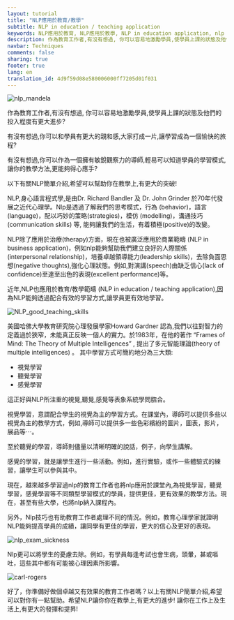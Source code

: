 ```yaml
---
layout: tutorial
title: "NLP應用於教育/教學"
subtitle: NLP in education / teaching application
keywords: NLP應用於教育, NLP應用於教學, NLP in education application, nlp in teaching application, 行為 ,behavior,語言,language, 策略,strategies，模仿 ,modelling，溝通技巧,communication skills,積極改變,positive change,NLP治療,NLP therapy, NLP商業範疇,NLP in business application)，人際關係,interpersonal relationship,領導能力, leadership skills,負面思想, negative thoughts演講,speech, 缺乏信心, lack of confidence, 出色表現,excellent performance, 心理發展學家,Howard Gardner, Frames of Mind The Theory of Multiple Intelligences,多元智能理論, theory of multiple intelligences,視覺學習,聽覺學習,感覺學習, 語文,Verbal,Linguistic,邏輯Logical,Mathematical,空間,Visual,Spatial,肢體動覺,Bodily,Kinesthetic,音樂,Musical,Rhythmic,人際,Inter-personal,Social,內省 ,Intra-personal,Introspective,自然觀察,Naturalist
description: 作為教育工作者,有沒有想過, 你可以容易地激勵學員,使學員上課的狀態及他們的投入程度有更大進步? 有沒有想過,你可以和學員有更大的親和感,大家打成一片,讓學習成為一個愉快的旅程? 有沒有想過,你可以作為一個擁有敏銳觀察力的導師,輕易可以知道學員的學習模式,讓你的教學方法,更能夠得心應手?以下有關NLP簡單介紹,希望可以幫助你在教學上,有更大的突破!
navbar: Techniques
comments: false
sharing: true
footer: true
lang: en
translation_id: 4d9f59d08e580006000ff7205d01f031
---
```


![nlp_mandela](/images/le/nlp_mandela.png)

作為教育工作者,有沒有想過, 你可以容易地激勵學員,使學員上課的狀態及他們的投入程度有更大進步?

有沒有想過,你可以和學員有更大的親和感,大家打成一片,讓學習成為一個愉快的旅程?

有沒有想過,你可以作為一個擁有敏銳觀察力的導師,輕易可以知道學員的學習模式,讓你的教學方法,更能夠得心應手?

以下有關NLP簡單介紹,希望可以幫助你在教學上,有更大的突破!


NLP,身心語言程式學,是由Dr. Richard Bandler 及 Dr. John Grinder 於70年代發展之近代心理學。Nlp是透過了解我們的思考模式，行為 (behavior)，語言(language)，配以巧妙的策略(strategies)，模仿 (modelling)，溝通技巧(communication skills) 等, 能夠讓我們的生活，有着積極(positive)的改變。

NLP除了應用於治療(therapy)方面，現在也被廣泛應用於商業範疇 (NLP in business application)，例如nlp能夠幫助我們建立良好的人際關係(interpersonal relationship)，培養卓越領導能力(leadership skills)，去除負面思想(negative thoughts),強化心理狀態。例如,對演講(speech)由缺乏信心(lack of confidence)至達至出色的表現(excellent performance)等。


近年,NLP也應用於教育/教學範疇 (NLP in education / teaching application),因為NLP能夠透過配合有效的學習方式,讓學員更有效地學習。


![NLP_good_teaching_skills](/images/le/NLP_good_teaching_skills.png)


美國哈佛大學教育研究院心理發展學家Howard Gardner 認為,我們以往對智力的定義過於狹窄，未能真正反映一個人的實力。於1983年，在他的著作  “Frames of Mind: The Theory of Multiple Intelligences” , 提出了多元智能理論(theory of multiple intelligences) 。 其中學習方式可簡約地分為三大類:

* 視覺學習
* 聽覺學習
* 感覺學習

這正好與NLP所注重的視覺,聽覺,感覺等表象系統學問脗合。



視覺學習，意謂配合學生的視覺為主的學習方式。在課堂內，導師可以提供多些以視覺為主的教學方式，例如,導師可以提供多一些色彩繽紛的圖片，圖表，影片，展品等⋯。

至於聽覺的學習，導師則儘量以清晰明確的說話，例子，向學生講解。

感覺的學習，就是讓學生進行一些活動。例如，進行實驗，或作一些體驗式的練習，讓學生可以參與其中。


現在，越來越多學習過nlp的教育工作者也將nlp應用於課堂內,為視覺學習，聽覺學習，感覺學習等不同類型學習模式的學員，提供更佳，更有效果的教學方法。現在，甚至有些大學，也將nlp納入課程內。


另外，Nlp技巧也有助教育工作者處理不同的情況。例如，教育心理學家就證明NLP能夠提高學員的成績，讓同學有更佳的學習，更大的信心及更好的表現。

![nlp_exam_sickness](/images/le/nlp_exam_sickness.png)

Nlp更可以將學生的憂慮去除。例如，有學員每逢考試也會生病，頭暈，甚或嘔吐，這些其中都有可能被心理因素所影響。

![carl-rogers](/images/le/how-to-learn-and-change-carl-rogers.png)

好了，你準備好做個卓越又有效果的教育工作者嗎？以上有關NLP簡單介紹,希望可以對你有一點幫助。希望NLP讓你你在教學上,有更大的進步! 讓你在工作上及生活上,有更大的發揮和提昇!
